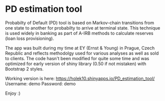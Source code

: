 # PD estimation tool

Probabilty of Default (PD) tool is based on Markov-chain transitions from one state to another for probabilty to arrive at terminal state.
This technique is used widely in banking as part of A-IRB methods to calculate reserves (loan loss provisioning). 

The app was built during my time at EY (Ernst & Young) in Prague, Czech Republic and reflects methodolgy used for various analyses 
as well as sold to clients.
The code hasn't been modified for quite some time and was optimized for early version of shiny library (0.50 if not mistaken) with Bootstrap 2 styles.

Working version is here: https://holek10.shinyapps.io/PD_estimation_tool/  
Username: demo
Password: demo

Enjoy :)
